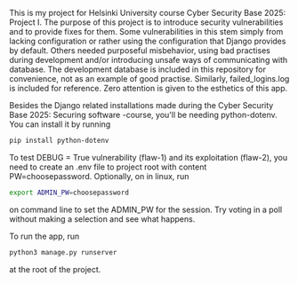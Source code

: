This is my project for Helsinki University course Cyber Security Base 2025: Project I. The purpose of this project is to introduce security vulnerabilities and to provide fixes for them. Some vulnerabilities in this stem simply from lacking configuration or rather using the configuration that Django provides by default. Others needed purposeful misbehavior, using bad practises during development and/or introducing unsafe ways of communicating with database. The development database is included in this repository for convenience, not as an example of good practise. Similarly, failed_logins.log is included for reference. Zero attention is given to the esthetics of this app.

Besides the Django related installations made during the Cyber Security Base 2025: Securing software -course, you'll be needing python-dotenv. You can install it by running
```bash
pip install python-dotenv
```

To test DEBUG = True vulnerability (flaw-1) and its exploitation (flaw-2), you need to create an .env file to project root with content PW=choosepassword. Optionally, on in linux, run
```bash
export ADMIN_PW=choosepassword
```
on command line to set the ADMIN_PW for the session. Try voting in a poll without making a selection and see what happens.

To run the app, run
```bash
python3 manage.py runserver
```
at the root of the project.
